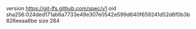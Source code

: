 version https://git-lfs.github.com/spec/v1
oid sha256:024ded171ab6a7733e49e307e0542e599d640f659241d52d6f0b3b826eeaa6be
size 284
